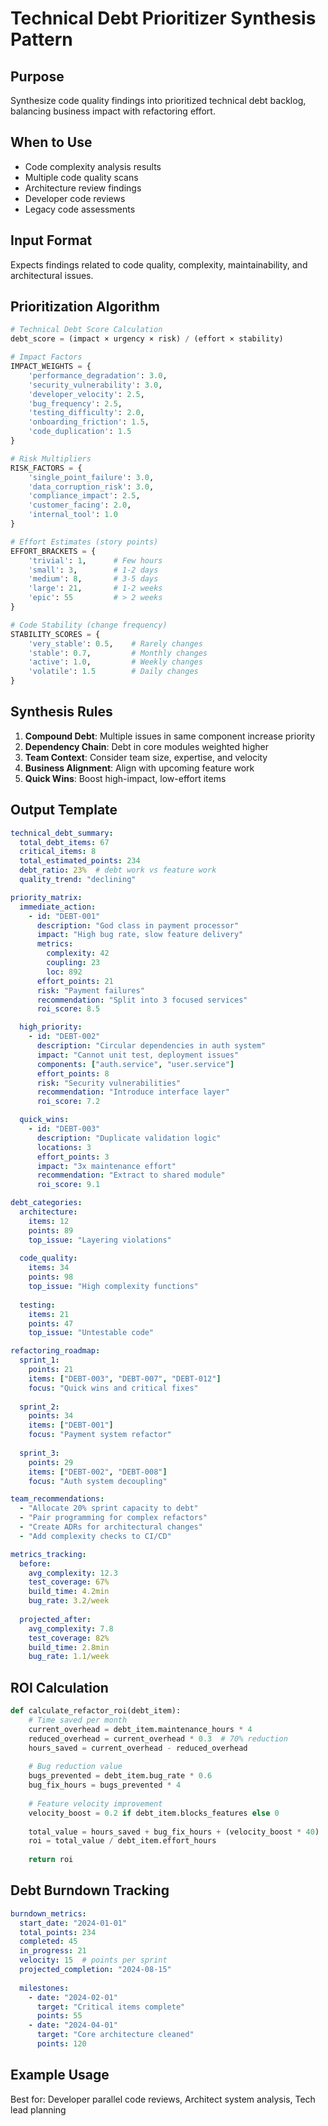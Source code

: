 # Technical Debt Prioritizer Synthesis Pattern

## Purpose
Synthesize code quality findings into prioritized technical debt backlog, balancing business impact with refactoring effort.

## When to Use
- Code complexity analysis results
- Multiple code quality scans
- Architecture review findings
- Developer code reviews
- Legacy code assessments

## Input Format
Expects findings related to code quality, complexity, maintainability, and architectural issues.

## Prioritization Algorithm

```python
# Technical Debt Score Calculation
debt_score = (impact × urgency × risk) / (effort × stability)

# Impact Factors
IMPACT_WEIGHTS = {
    'performance_degradation': 3.0,
    'security_vulnerability': 3.0,
    'developer_velocity': 2.5,
    'bug_frequency': 2.5,
    'testing_difficulty': 2.0,
    'onboarding_friction': 1.5,
    'code_duplication': 1.5
}

# Risk Multipliers
RISK_FACTORS = {
    'single_point_failure': 3.0,
    'data_corruption_risk': 3.0,
    'compliance_impact': 2.5,
    'customer_facing': 2.0,
    'internal_tool': 1.0
}

# Effort Estimates (story points)
EFFORT_BRACKETS = {
    'trivial': 1,      # Few hours
    'small': 3,        # 1-2 days
    'medium': 8,       # 3-5 days
    'large': 21,       # 1-2 weeks
    'epic': 55         # > 2 weeks
}

# Code Stability (change frequency)
STABILITY_SCORES = {
    'very_stable': 0.5,    # Rarely changes
    'stable': 0.7,         # Monthly changes
    'active': 1.0,         # Weekly changes
    'volatile': 1.5        # Daily changes
}
```

## Synthesis Rules

1. **Compound Debt**: Multiple issues in same component increase priority
2. **Dependency Chain**: Debt in core modules weighted higher
3. **Team Context**: Consider team size, expertise, and velocity
4. **Business Alignment**: Align with upcoming feature work
5. **Quick Wins**: Boost high-impact, low-effort items

## Output Template

```yaml
technical_debt_summary:
  total_debt_items: 67
  critical_items: 8
  total_estimated_points: 234
  debt_ratio: 23%  # debt work vs feature work
  quality_trend: "declining"

priority_matrix:
  immediate_action:
    - id: "DEBT-001"
      description: "God class in payment processor"
      impact: "High bug rate, slow feature delivery"
      metrics:
        complexity: 42
        coupling: 23
        loc: 892
      effort_points: 21
      risk: "Payment failures"
      recommendation: "Split into 3 focused services"
      roi_score: 8.5

  high_priority:
    - id: "DEBT-002"
      description: "Circular dependencies in auth system"
      impact: "Cannot unit test, deployment issues"
      components: ["auth.service", "user.service"]
      effort_points: 8
      risk: "Security vulnerabilities"
      recommendation: "Introduce interface layer"
      roi_score: 7.2

  quick_wins:
    - id: "DEBT-003"
      description: "Duplicate validation logic"
      locations: 3
      effort_points: 3
      impact: "3x maintenance effort"
      recommendation: "Extract to shared module"
      roi_score: 9.1

debt_categories:
  architecture:
    items: 12
    points: 89
    top_issue: "Layering violations"
  
  code_quality:
    items: 34
    points: 98
    top_issue: "High complexity functions"
  
  testing:
    items: 21
    points: 47
    top_issue: "Untestable code"

refactoring_roadmap:
  sprint_1:
    points: 21
    items: ["DEBT-003", "DEBT-007", "DEBT-012"]
    focus: "Quick wins and critical fixes"
  
  sprint_2:
    points: 34
    items: ["DEBT-001"]
    focus: "Payment system refactor"
  
  sprint_3:
    points: 29
    items: ["DEBT-002", "DEBT-008"]
    focus: "Auth system decoupling"

team_recommendations:
  - "Allocate 20% sprint capacity to debt"
  - "Pair programming for complex refactors"
  - "Create ADRs for architectural changes"
  - "Add complexity checks to CI/CD"

metrics_tracking:
  before:
    avg_complexity: 12.3
    test_coverage: 67%
    build_time: 4.2min
    bug_rate: 3.2/week
  
  projected_after:
    avg_complexity: 7.8
    test_coverage: 82%
    build_time: 2.8min
    bug_rate: 1.1/week
```

## ROI Calculation

```python
def calculate_refactor_roi(debt_item):
    # Time saved per month
    current_overhead = debt_item.maintenance_hours * 4
    reduced_overhead = current_overhead * 0.3  # 70% reduction
    hours_saved = current_overhead - reduced_overhead
    
    # Bug reduction value
    bugs_prevented = debt_item.bug_rate * 0.6
    bug_fix_hours = bugs_prevented * 4
    
    # Feature velocity improvement
    velocity_boost = 0.2 if debt_item.blocks_features else 0
    
    total_value = hours_saved + bug_fix_hours + (velocity_boost * 40)
    roi = total_value / debt_item.effort_hours
    
    return roi
```

## Debt Burndown Tracking

```yaml
burndown_metrics:
  start_date: "2024-01-01"
  total_points: 234
  completed: 45
  in_progress: 21
  velocity: 15  # points per sprint
  projected_completion: "2024-08-15"
  
  milestones:
    - date: "2024-02-01"
      target: "Critical items complete"
      points: 55
    - date: "2024-04-01"
      target: "Core architecture cleaned"
      points: 120
```

## Example Usage
Best for: Developer parallel code reviews, Architect system analysis, Tech lead planning